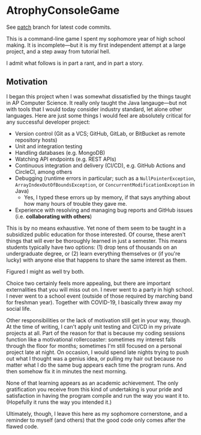 # AtrophyConsoleGame
See [patch](https://github.com/calculub/AtrophyConsoleGame/tree/patch) branch for latest code commits.

This is a command-line game I spent my sophomore year of high school making. It is incomplete—but it is my first independent attempt at a large project, and a step away from tutorial hell.

I admit what follows is in part a rant, and in part a story.

## Motivation

I began this project when I was somewhat dissatisfied by the things taught in AP Computer Science. It really only taught the Java langauge—but not with tools that I would today consider industry standard, let alone other languages. Here are just some things I would feel are absolutely critical for any successful developer project:
- Version control (Git as a VCS; GitHub, GitLab, or BitBucket as remote repository hosts)
- Unit and integration testing
- Handling databases (e.g. MongoDB)
- Watching API endpoints (e.g. REST APIs)
- Continuous integration and delivery (CI/CD), e.g. GitHub Actions and CircleCI, among others
- Debugging (runtime errors in particular; such as a `NullPointerException`, `ArrayIndexOutOfBoundsException`, or `ConcurrentModificationException` in Java)
  - Yes, I typed these errors up by memory, if that says anything about how many hours of trouble they gave me.
- Experience with resolving and managing bug reports and GitHub issues (i.e. **collaborating with others**)

This is by no means exhaustive. Yet none of them seem to be taught in a subsidized public education for those interested. Of course, these aren't things that will ever be thoroughly learned in just a semester. This means students typically have two options: (1) drop tens of thousands on an undergraduate degree, or (2) learn everything themselves or (if you're lucky) with anyone else that happens to share the same interest as them.

Figured I might as well try both.

Choice two certainly feels more appealing, but there are important externalities that you will miss out on. I never went to a party in high school. I never went to a school event (outside of those required by marching band for freshman year). Together with COVID-19, I basically threw away my social life.

Other responsibilities or the lack of motivation still get in your way, though. At the time of writing, I can't apply unit testing and CI/CD in my private projects at all. Part of the reason for that is because my coding sessions function like a motivational rollercoaster: sometimes my interest falls through the floor for months; sometimes I'm still focused on a personal project late at night. On occasion, I would spend late nights trying to push out what I thought was a genius idea, or pulling my hair out because no matter what I do the same bug appears each time the program runs. And then somehow fix it in minutes the next morning.

None of that learning appears as an academic achievement. The only gratification you receive from this kind of undertaking is your pride and satisfaction in having the program compile and run the way you want it to. (Hopefully it runs the way you intended it.)

Ultimately, though, I leave this here as my sophomore cornerstone, and a reminder to myself (and others) that the good code only comes after the flawed code.
